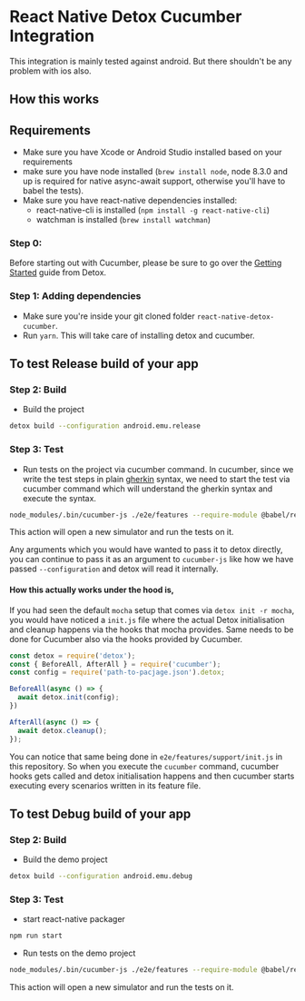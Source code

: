 # React Native Detox Cucumber Integration

This integration is mainly tested against android. But there shouldn't be any problem with ios also.

## How this works



## Requirements

* Make sure you have Xcode or Android Studio installed based on your requirements
* make sure you have node installed (`brew install node`, node 8.3.0 and up is required for native async-await support, otherwise you'll have to babel the tests).
* Make sure you have react-native dependencies installed:
   * react-native-cli is installed (`npm install -g react-native-cli`)
   * watchman is installed (`brew install watchman`)

### Step 0: 
Before starting out with Cucumber, please be sure to go over the [Getting Started](Introduction.GettingStarted.md) guide from Detox.

### Step 1: Adding dependencies

* Make sure you're inside your git cloned folder `react-native-detox-cucumber`.
* Run `yarn`. This will take care of installing detox and cucumber.

## To test Release build of your app
### Step 2: Build 
* Build the project
 
 ```sh
 detox build --configuration android.emu.release
 ```
 
### Step 3: Test 
* Run tests on the project via cucumber command. In cucumber, since we write the test steps in plain [gherkin](https://cucumber.io/docs/gherkin/reference/) syntax, we need to start the test via cucumber command which will understand the gherkin syntax and execute the syntax.
 
 ```sh
 node_modules/.bin/cucumber-js ./e2e/features --require-module @babel/register --configuration android.emu.release
 ```

 This action will open a new simulator and run the tests on it.

 Any arguments which you would have wanted to pass it to detox directly, you can continue to pass it as an argument to `cucumber-js` like how we have passed `--configuration` and detox will read it internally.

 #### How this actually works under the hood is,

 If you had seen the default `mocha` setup that comes via `detox init -r mocha`, you would have noticed a `init.js` file where the actual Detox initialisation and cleanup happens via the hooks that mocha provides. Same needs to be done for Cucumber also via the hooks provided by Cucumber.

```js
const detox = require('detox');
const { BeforeAll, AfterAll } = require('cucumber');
const config = require('path-to-pacjage.json').detox;

BeforeAll(async () => {
  await detox.init(config);
})

AfterAll(async () => {
  await detox.cleanup();
});
```

You can notice that same being done in `e2e/features/support/init.js` in this repository. So when you execute the `cucumber` command, cucumber hooks gets called and detox initialisation happens and then cucumber starts executing every scenarios written in its feature file.


## To test Debug build of your app
### Step 2: Build 
* Build the demo project
 
 ```sh
 detox build --configuration android.emu.debug
 ```
 
### Step 3: Test 

 * start react-native packager
 
  ```sh
 npm run start
 ```
 * Run tests on the demo project
 
 ```sh
 node_modules/.bin/cucumber-js ./e2e/features --require-module @babel/register --configuration android.emu.debug
 ```
 This action will open a new simulator and run the tests on it.